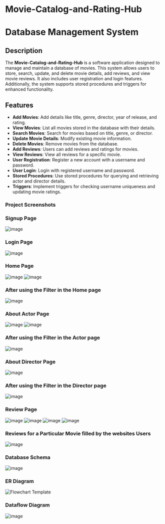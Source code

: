 # Movie-Catalog-and-Rating-Hub

# Database Management System

## Description
The **Movie-Catalog-and-Rating-Hub** is a software application designed to manage and maintain a database of movies. This system allows users to store, search, update, and delete movie details, add reviews, and view movie reviews. It also includes user registration and login features. Additionally, the system supports stored procedures and triggers for enhanced functionality.

## Features
- **Add Movies**: Add details like title, genre, director, year of release, and rating.
- **View Movies**: List all movies stored in the database with their details.
- **Search Movies**: Search for movies based on title, genre, or director.
- **Update Movie Details**: Modify existing movie information.
- **Delete Movies**: Remove movies from the database.
- **Add Reviews**: Users can add reviews and ratings for movies.
- **View Reviews**: View all reviews for a specific movie.
- **User Registration**: Register a new account with a username and password.
- **User Login**: Login with registered username and password.
- **Stored Procedures**: Use stored procedures for querying and retrieving actor and director details.
- **Triggers**: Implement triggers for checking username uniqueness and updating movie ratings.





### Project Screenshots

### Signup Page
![image](https://github.com/user-attachments/assets/bca0f880-b653-49be-bf40-eb971ab509cd)

### Login Page
![image](https://github.com/user-attachments/assets/d5d96acf-7f5e-4c65-aafb-6211996868a3)

### Home Page
![image](https://github.com/user-attachments/assets/de2e738b-c1b1-4243-b295-9aecb850c67b)
![image](https://github.com/user-attachments/assets/005a79b7-27e0-4b45-8285-1a45dd8009a7)

### After using the Filter in the Home page
![image](https://github.com/user-attachments/assets/a51bb437-9627-40da-9a36-c2782e2412ee)

### About Actor Page
![image](https://github.com/user-attachments/assets/a6806a46-f76a-418e-a1fe-7b38eae2d92c)
![image](https://github.com/user-attachments/assets/b8f261ad-2102-44d4-9965-bcb42259aa94)

### After using the Filter in the Actor page
![image](https://github.com/user-attachments/assets/0ff4b4d5-678f-49cc-9bd9-f71b9e0409aa)

### About Director Page
![image](https://github.com/user-attachments/assets/1cbbf944-ce8a-4cd0-99fa-e13bab18ef5c)

### After using the Filter in the Director page
![image](https://github.com/user-attachments/assets/04bb127e-d258-41e2-8fd3-a642bd3e6114)

### Review Page
![image](https://github.com/user-attachments/assets/b96e1608-7963-4875-9029-ab6133ef31e1)
![image](https://github.com/user-attachments/assets/bec95dc1-7ef7-4e54-a86c-419a1b94f0b5)
![image](https://github.com/user-attachments/assets/77a24044-fa09-49b3-b0d1-93febb5e5625)
![image](https://github.com/user-attachments/assets/019fdbe2-b063-4dd0-acbc-3410d4f79f97)

### Reviews for a Particular Movie filled by the websites Users
![image](https://github.com/user-attachments/assets/97397b6a-dda5-42fa-8d31-41340c80b0a8)



### Database Schema
![image](https://github.com/user-attachments/assets/87b85af7-ec5f-47d2-a131-28059fd8a01b)

### ER Diagram
![Flowchart Template](https://github.com/user-attachments/assets/88405478-a09b-40d5-9023-34dafa3768f2)

### Dataflow Diagram
![image](https://github.com/user-attachments/assets/805cb640-c25e-47e6-b49d-2d861aae4508)




